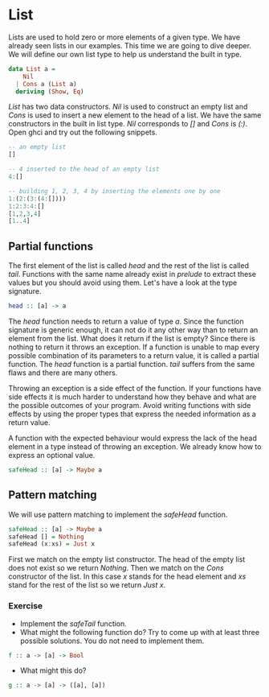 # List

Lists are used to hold zero or more elements of a given type.  We have
already seen lists in our examples.  This time we are going to dive deeper.  We
will define our own list type to help us understand the built in type.

``` haskell
data List a =
    Nil
  | Cons a (List a)
  deriving (Show, Eq)
```

*List* has two data constructors.  *Nil* is used to construct an empty list and
*Cons* is used to insert a new element to the head of a list.  We have the same
constructors in the built in list type.  *Nil* corresponds to *[]* and *Cons* is
*(:)*.  Open ghci and try out the following snippets.

``` haskell
-- an empty list
[]

-- 4 inserted to the head of an empty list
4:[]

-- building 1, 2, 3, 4 by inserting the elements one by one
1:(2:(3:(4:[])))
1:2:3:4:[]
[1,2,3,4]
[1..4]
```

## Partial functions

The first element of the list is called *head* and the rest of the list is
called *tail*.  Functions with the same name already exist in *prelude* to
extract these values but you should avoid using them.  Let's have a look at the
type signature.

``` haskell
head :: [a] -> a
```

The *head* function needs to return a value of type *a*.  Since the function
signature is generic enough, it can not do it any other way than to return an
element from the list.  What does it return if the list is empty?  Since there
is nothing to return it throws an exception.  If a function is unable to map
every possible combination of its parameters to a return value, it is called a
partial function.  The *head* function is a partial function.  *tail* suffers
from the same flaws and there are many others.

Throwing an exception is a side effect of the function.  If your functions have
side effects it is much harder to understand how they behave and what are the
possible outcomes of your program.  Avoid writing functions with side effects by
using the proper types that express the needed information as a return value.

A function with the expected behaviour would express the lack of the head
element in a type instead of throwing an exception.  We already know how to
express an optional value.

``` haskell
safeHead :: [a] -> Maybe a
```

## Pattern matching

We will use pattern matching to implement the *safeHead* function.

``` haskell
safeHead :: [a] -> Maybe a
safeHead [] = Nothing
safeHead (x:xs) = Just x
```

First we match on the empty list constructor.  The head of the empty list does
not exist so we return *Nothing*.  Then we match on the *Cons* constructor of
the list.  In this case *x* stands for the head element and *xs* stand for the
rest of the list so we return *Just x*.

### Exercise
 * Implement the *safeTail* function.
 * What might the following function do?  Try to come up with at least three
   possible solutions.  You do not need to implement them.

``` haskell
f :: a -> [a] -> Bool
```

 * What might this do?

``` haskell
g :: a -> [a] -> ([a], [a])
```

